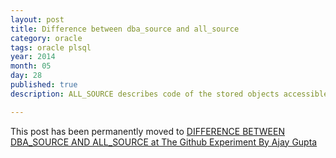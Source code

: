 ```yaml
---
layout: post
title: Difference between dba_source and all_source
category: oracle
tags: oracle plsql 
year: 2014
month: 05
day: 28
published: true
description: ALL_SOURCE describes code of the stored objects accessible to current user. DBA_SOURCE also describes text for stored objects but it is not limited to a particular user.

---
```


<div class="row">	
<p>This post has been permanently moved to <a href="http://thegithubexperiment.blogspot.in/2015/03/difference-between-dbasource-and.html" target="_blank">DIFFERENCE BETWEEN DBA_SOURCE AND ALL_SOURCE at The Github Experiment By Ajay Gupta</a>
</div> 
		
		
		
		
		
